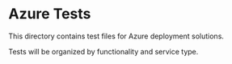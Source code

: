# Azure Tests

This directory contains test files for Azure deployment solutions.

Tests will be organized by functionality and service type.